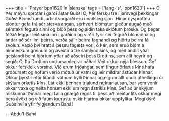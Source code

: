 +++
title = 'Prayer bpn1620 in Íslenska'
tags = ['lang-is', 'bpn1620']
+++
Ó Þér meyru sprotar í garði ástar Guðs! Ó, Þér fersku tré í jarðvegi þekkingar Guðs! Blóm­strandi jurtir í vorgarði eru unaðsleg sjón. Hinar nýsprottnu plöntur gefa frá sér sterka angan, sér­hvert blómstur gleður augað með sérstakri fegurð sinni og blöð þess og aldin taka skjótum þroska. Og þegar fólkið leggur leið sína inn í garðinn og virðir fyrir sér fegurð blómanna og andar að sér ilmi þeirra, verða sálir þeirra fagnandi og hjörtu þeirra fá svölun. Vaxið því hratt á þessu fágæta vori, ó Þér, sem eruð blóm á himneskum greinum og ávextir á tré samlyndisins, og með andlit yðar geislandi beint hjörtum yðar að aðsetri þess Drottins, sem allt heyrir og segið: Ó, Þú Drottinn undursamlegrar náðar! Veit okkur nýja blessun. Gef okkur ferskleik vorsins. Við erum frjóangar, sem fingur örlætis Þíns hafa gróðursett og höfum verið mótuð úr vatni og leir mildrar ástúðar Þinnar. Okkur þyrstir eftir lifandi vötnum hylli Þinnar og eigum allt undir úthellingu úr skýjum örlætis Þíns. Lát ekki þennan trjálund ræktarlausan, þar sem vonir okkar vaxa og neita honum ekki um regn ástríkis Þíns. Gef að úr skýjum miskunnar Þinnar megi falla gnægð regns til þess að meiður lífs okkar megi bera ávöxt og við fáum kærustu óskir hjartna okkar uppfylltar.
Megi dýrð Guðs hvíla yfir fylgjendum Bahá!

-- Abdu'l-Bahá
